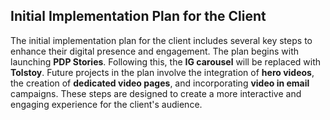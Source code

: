 ## Initial Implementation Plan for the Client

The initial implementation plan for the client includes several key steps to enhance their digital presence and engagement. The plan begins with launching **PDP Stories**. Following this, the **IG carousel** will be replaced with **Tolstoy**. Future projects in the plan involve the integration of **hero videos**, the creation of **dedicated video pages**, and incorporating **video in email** campaigns. These steps are designed to create a more interactive and engaging experience for the client's audience.